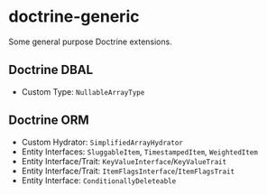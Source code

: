 # doctrine-generic
 Some general purpose Doctrine extensions.
## Doctrine DBAL
 * Custom Type: `NullableArrayType`
## Doctrine ORM
 * Custom Hydrator: `SimplifiedArrayHydrator`
 * Entity Interfaces: `SluggableItem`, `TimestampedItem`, `WeightedItem`
 * Entity Interface/Trait: `KeyValueInterface`/`KeyValueTrait`
 * Entity Interface/Trait: `ItemFlagsInterface`/`ItemFlagsTrait`
 * Entity Interface: `ConditionallyDeleteable`

